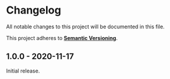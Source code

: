 # Changelog

All notable changes to this project will be documented in this file.

This project adheres to **[Semantic
Versioning](https://semver.org/spec/v2.0.0.html)**.

## 1.0.0 - 2020-11-17

Initial release.
